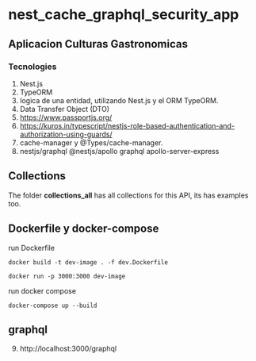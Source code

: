 # nest_cache_graphql_security_app

## Aplicacion Culturas Gastronomicas

### Tecnologies
1. Nest.js
2. TypeORM
3. logica de una entidad, utilizando Nest.js y el ORM TypeORM.
4. Data Transfer Object (DTO)
5. https://www.passportjs.org/
6. https://kuros.in/typescript/nestjs-role-based-authentication-and-authorization-using-guards/
7. cache-manager y @Types/cache-manager.
8. nestjs/graphql @nestjs/apollo graphql apollo-server-express

## Collections

The folder **collections_all** has all collections for this API, its has examples too.

## Dockerfile y docker-compose

run Dockerfile
```shell
docker build -t dev-image . -f dev.Dockerfile
```

```shell
docker run -p 3000:3000 dev-image 
```
run docker compose
```shell
docker-compose up --build
```

## graphql
9. http://localhost:3000/graphql
